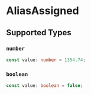 # AliasAssigned


## Supported Types

### `number`

```typescript
const value: number = 1354.74;
```

### `boolean`

```typescript
const value: boolean = false;
```

